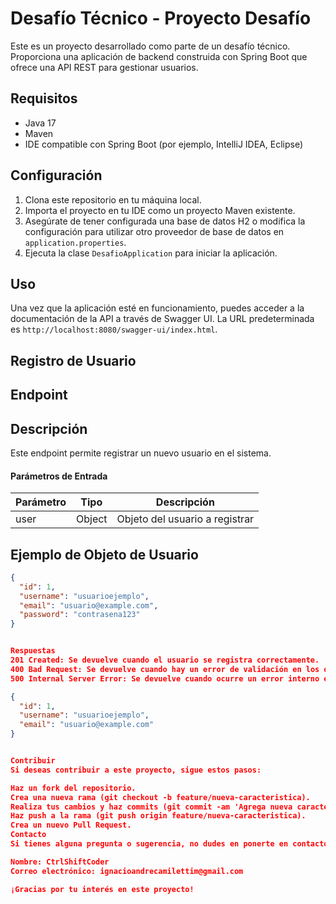 # Desafío Técnico - Proyecto Desafío

Este es un proyecto desarrollado como parte de un desafío técnico. Proporciona una aplicación de backend construida con Spring Boot que ofrece una API REST para gestionar usuarios.

## Requisitos

- Java 17
- Maven
- IDE compatible con Spring Boot (por ejemplo, IntelliJ IDEA, Eclipse)

## Configuración

1. Clona este repositorio en tu máquina local.
2. Importa el proyecto en tu IDE como un proyecto Maven existente.
3. Asegúrate de tener configurada una base de datos H2 o modifica la configuración para utilizar otro proveedor de base de datos en `application.properties`.
4. Ejecuta la clase `DesafioApplication` para iniciar la aplicación.

## Uso

Una vez que la aplicación esté en funcionamiento, puedes acceder a la documentación de la API a través de Swagger UI. La URL predeterminada es `http://localhost:8080/swagger-ui/index.html`.

## Registro de Usuario

##  Endpoint

##  Descripción

Este endpoint permite registrar un nuevo usuario en el sistema.

#### Parámetros de Entrada

| Parámetro | Tipo   | Descripción       |
|-----------|--------|-------------------|
| user      | Object | Objeto del usuario a registrar |

## Ejemplo de Objeto de Usuario

```json
{
  "id": 1,
  "username": "usuarioejemplo",
  "email": "usuario@example.com",
  "password": "contrasena123"
}


Respuestas
201 Created: Se devuelve cuando el usuario se registra correctamente.
400 Bad Request: Se devuelve cuando hay un error de validación en los datos del usuario.
500 Internal Server Error: Se devuelve cuando ocurre un error interno en el servidor.

{
  "id": 1,
  "username": "usuarioejemplo",
  "email": "usuario@example.com"
}


Contribuir
Si deseas contribuir a este proyecto, sigue estos pasos:

Haz un fork del repositorio.
Crea una nueva rama (git checkout -b feature/nueva-caracteristica).
Realiza tus cambios y haz commits (git commit -am 'Agrega nueva característica').
Haz push a la rama (git push origin feature/nueva-caracteristica).
Crea un nuevo Pull Request.
Contacto
Si tienes alguna pregunta o sugerencia, no dudes en ponerte en contacto con el equipo de desarrollo:

Nombre: CtrlShiftCoder
Correo electrónico: ignacioandrecamilettim@gmail.com

¡Gracias por tu interés en este proyecto!

